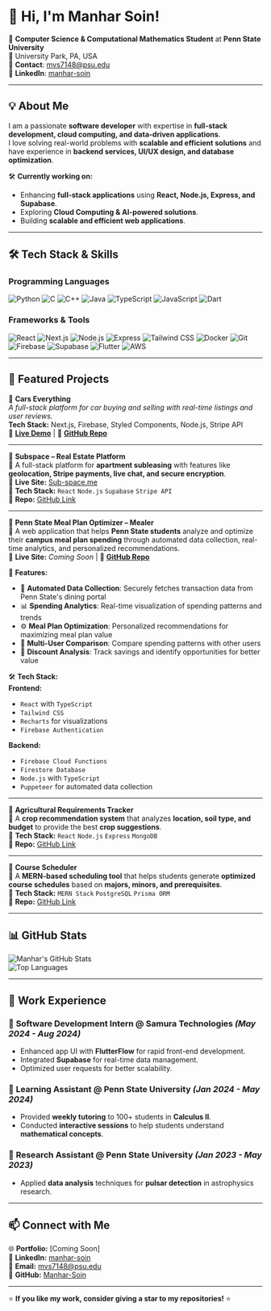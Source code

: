 # 👋 Hi, I'm Manhar Soin!

🚀 **Computer Science & Computational Mathematics Student** at **Penn State University**  
📍 University Park, PA, USA  
📧 **Contact**: [mvs7148@psu.edu](mailto:mvs7148@psu.edu)  
🔗 **LinkedIn**: [manhar-soin](https://www.linkedin.com/in/manhar-soin/)  

---

## 💡 About Me
I am a passionate **software developer** with expertise in **full-stack development, cloud computing, and data-driven applications**.  
I love solving real-world problems with **scalable and efficient solutions** and have experience in **backend services, UI/UX design, and database optimization**.  

🛠️ **Currently working on:**  
- Enhancing **full-stack applications** using **React, Node.js, Express, and Supabase**.  
- Exploring **Cloud Computing & AI-powered solutions**.  
- Building **scalable and efficient web applications**.  

---

## 🛠 Tech Stack & Skills

### **Programming Languages**
![Python](https://img.shields.io/badge/Python-3776AB?style=for-the-badge&logo=python&logoColor=white)
![C](https://img.shields.io/badge/C-00599C?style=for-the-badge&logo=c&logoColor=white)
![C++](https://img.shields.io/badge/C++-00599C?style=for-the-badge&logo=c%2B%2B&logoColor=white)
![Java](https://img.shields.io/badge/Java-007396?style=for-the-badge&logo=java&logoColor=white)
![TypeScript](https://img.shields.io/badge/TypeScript-007ACC?style=for-the-badge&logo=typescript&logoColor=white)
![JavaScript](https://img.shields.io/badge/JavaScript-F7DF1E?style=for-the-badge&logo=javascript&logoColor=black)
![Dart](https://img.shields.io/badge/Dart-0175C2?style=for-the-badge&logo=dart&logoColor=white)

### **Frameworks & Tools**
![React](https://img.shields.io/badge/React-20232A?style=for-the-badge&logo=react&logoColor=61DAFB)
![Next.js](https://img.shields.io/badge/Next.js-000000?style=for-the-badge&logo=nextdotjs&logoColor=white)
![Node.js](https://img.shields.io/badge/Node.js-339933?style=for-the-badge&logo=nodedotjs&logoColor=white)
![Express](https://img.shields.io/badge/Express.js-404D59?style=for-the-badge)
![Tailwind CSS](https://img.shields.io/badge/Tailwind_CSS-38B2AC?style=for-the-badge&logo=tailwind-css&logoColor=white)
![Docker](https://img.shields.io/badge/Docker-2496ED?style=for-the-badge&logo=docker&logoColor=white)
![Git](https://img.shields.io/badge/Git-F05032?style=for-the-badge&logo=git&logoColor=white)
![Firebase](https://img.shields.io/badge/Firebase-FFCA28?style=for-the-badge&logo=firebase&logoColor=black)
![Supabase](https://img.shields.io/badge/Supabase-3ECF8E?style=for-the-badge&logo=supabase&logoColor=white)
![Flutter](https://img.shields.io/badge/Flutter-02569B?style=for-the-badge&logo=flutter&logoColor=white)
![AWS](https://img.shields.io/badge/AWS-232F3E?style=for-the-badge&logo=amazon-aws&logoColor=white)

---

## 🌟 Featured Projects

🚗 **Cars Everything**  
*A full-stack platform for car buying and selling with real-time listings and user reviews.*  
**Tech Stack:** Next.js, Firebase, Styled Components, Node.js, Stripe API  
🔗 **[Live Demo](https://everythingcar.vercel.app/)** | 📂 **[GitHub Repo](https://github.com/manharsoin/EverythingCar)**

---

🏡 **Subspace – Real Estate Platform**  
📌 A full-stack platform for **apartment subleasing** with features like **geolocation, Stripe payments, live chat, and secure encryption**.  
🔗 **Live Site:** [Sub-space.me](https://Sub-space.me)  
🔗 **Tech Stack:** `React` `Node.js` `Supabase` `Stripe API`  
📂 **Repo:** [GitHub Link](https://github.com/mantavya0807/homeharmony-platform)

---

🥗 **Penn State Meal Plan Optimizer – Mealer**  
📌 A web application that helps **Penn State students** analyze and optimize their **campus meal plan spending** through automated data collection, real-time analytics, and personalized recommendations.  
🔗 **Live Site:** *Coming Soon* | 📂 **[GitHub Repo](https://github.com/mantavya0807/Mealer)**

🧩 **Features:**  
- 🔄 **Automated Data Collection**: Securely fetches transaction data from Penn State's dining portal  
- 📊 **Spending Analytics**: Real-time visualization of spending patterns and trends  
- ⚙️ **Meal Plan Optimization**: Personalized recommendations for maximizing meal plan value  
- 👥 **Multi-User Comparison**: Compare spending patterns with other users  
- 💸 **Discount Analysis**: Track savings and identify opportunities for better value  

🛠️ **Tech Stack:**  
**Frontend:**  
- `React` with `TypeScript`  
- `Tailwind CSS`  
- `Recharts` for visualizations  
- `Firebase Authentication`  

**Backend:**  
- `Firebase Cloud Functions`  
- `Firestore Database`  
- `Node.js` with `TypeScript`  
- `Puppeteer` for automated data collection  

---

🌱 **Agricultural Requirements Tracker**  
📌 A **crop recommendation system** that analyzes **location, soil type, and budget** to provide the best **crop suggestions**.  
🔗 **Tech Stack:** `React` `Node.js` `Express` `MongoDB`  
📂 **Repo:** [GitHub Link](https://github.com/mantavya0807/demo)

---

📅 **Course Scheduler**  
📌 A **MERN-based scheduling tool** that helps students generate **optimized course schedules** based on **majors, minors, and prerequisites**.  
🔗 **Tech Stack:** `MERN Stack` `PostgreSQL` `Prisma ORM`  
📂 **Repo:** [GitHub Link](https://github.com/mantavya0807/CourseCrafter)

---

## 📊 GitHub Stats

![Manhar's GitHub Stats](https://github-readme-stats.vercel.app/api?username=Manhar-Soin&show_icons=true&theme=radical)  
![Top Languages](https://github-readme-stats.vercel.app/api/top-langs/?username=Manhar-Soin&layout=compact&theme=radical)

---

## 🚀 Work Experience

### 📌 **Software Development Intern** @ **Samura Technologies** *(May 2024 - Aug 2024)*
- Enhanced app UI with **FlutterFlow** for rapid front-end development.
- Integrated **Supabase** for real-time data management.
- Optimized user requests for better scalability.

### 📌 **Learning Assistant** @ **Penn State University** *(Jan 2024 - May 2024)*
- Provided **weekly tutoring** to 100+ students in **Calculus II**.
- Conducted **interactive sessions** to help students understand **mathematical concepts**.

### 📌 **Research Assistant** @ **Penn State University** *(Jan 2023 - May 2023)*
- Applied **data analysis** techniques for **pulsar detection** in astrophysics research.

---

## 📫 Connect with Me
🌐 **Portfolio:** [Coming Soon]  
💼 **LinkedIn:** [manhar-soin](https://www.linkedin.com/in/manhar-soin/)  
📧 **Email:** [mvs7148@psu.edu](mailto:mvs7148@psu.edu)  
🔗 **GitHub:** [Manhar-Soin](https://github.com/Manhar-Soin)  

---

⭐ **If you like my work, consider giving a star to my repositories!** ⭐
